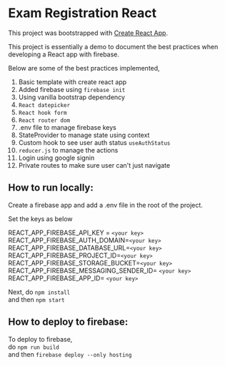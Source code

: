 # Exam Registration React

This project was bootstrapped with [Create React App](https://github.com/facebook/create-react-app).

This project is essentially a demo to document the best practices when developing a React app with firebase.

Below are some of the best practices implemented,

1. Basic template with create react app
2. Added firebase using  `firebase init`
3. Using vanilla bootstrap dependency
4. `React datepicker`
5. `React hook form`
6. `React router dom`
7. .env file to manage firebase keys
8. StateProvider to manage state using context
9. Custom hook to see user auth status `useAuthStatus`
10. `reducer.js` to manage the actions
11. Login using google signin
12. Private routes to make sure user can't just navigate 



## How to run locally:

Create a firebase app and add a .env file in the root of the project.

Set the keys as below

REACT_APP_FIREBASE_API_KEY = `<your key>`\
REACT_APP_FIREBASE_AUTH_DOMAIN=`<your key>`\
REACT_APP_FIREBASE_DATABASE_URL=`<your key>`\
REACT_APP_FIREBASE_PROJECT_ID=`<your key>`\
REACT_APP_FIREBASE_STORAGE_BUCKET=`<your key>`\
REACT_APP_FIREBASE_MESSAGING_SENDER_ID= `<your key>`\
REACT_APP_FIREBASE_APP_ID= `<your key>`

Next, do `npm install`\
and then `npm start`

## How to deploy to firebase:

To deploy to firebase,\
do `npm run build`\
and then `firebase deploy --only hosting` 
